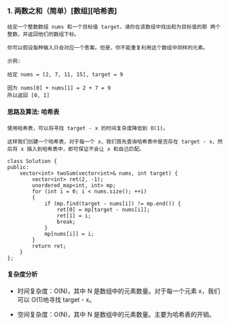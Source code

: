 ### 1. 两数之和（简单）[数组][哈希表]

```
给定一个整数数组 nums 和一个目标值 target，请你在该数组中找出和为目标值的那 两个 整数，并返回他们的数组下标。

你可以假设每种输入只会对应一个答案。但是，你不能重复利用这个数组中同样的元素。

示例:

给定 nums = [2, 7, 11, 15], target = 9

因为 nums[0] + nums[1] = 2 + 7 = 9
所以返回 [0, 1]
```

#### 思路及算法: 哈希表

```
使用哈希表，可以将寻找 target - x 的时间复杂度降低到 O(1)。

这样我们创建一个哈希表，对于每一个 x，我们首先查询哈希表中是否存在 target - x，然后将 x 插入到哈希表中，即可保证不会让 x 和自己匹配。
```


```
class Solution {
public:
    vector<int> twoSum(vector<int>& nums, int target) {
        vector<int> ret(2, -1);
        unordered_map<int, int> mp;
        for (int i = 0; i < nums.size(); ++i)
        {
            if (mp.find(target - nums[i]) != mp.end()) {
                ret[0] = mp[target - nums[i]];
                ret[1] = i;
                break;
            }
            mp[nums[i]] = i;
        }
        return ret;
    }
};
```

#### 复杂度分析

- 时间复杂度：O(N)，其中 N 是数组中的元素数量。对于每一个元素 x，我们可以 O(1)地寻找 target - x。

- 空间复杂度：O(N)，其中 N 是数组中的元素数量。主要为哈希表的开销。
